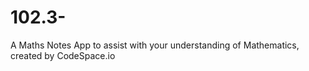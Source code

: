 # 102.3-
A Maths Notes App to assist with your understanding of Mathematics, created by CodeSpace.io
